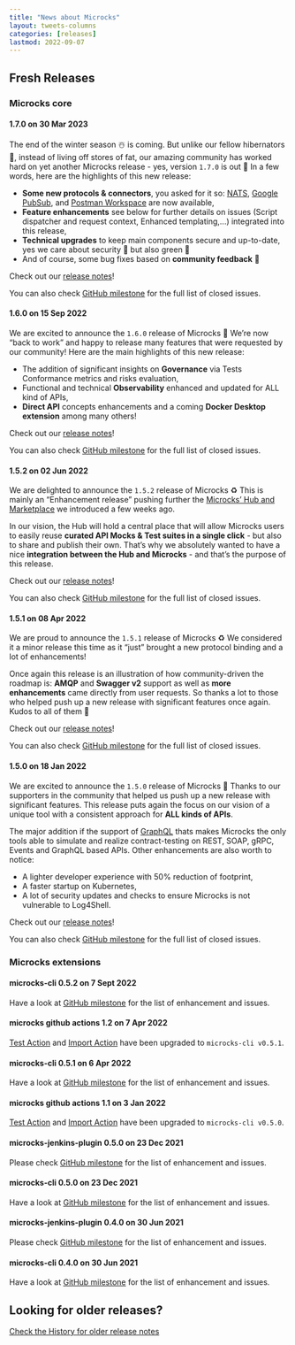```yaml
---
title: "News about Microcks"
layout: tweets-columns
categories: [releases]
lastmod: 2022-09-07
---
```


## Fresh Releases

### Microcks core

#### 1.7.0 on 30 Mar 2023

The end of the winter season ☃️ is coming. But unlike our fellow hibernators 🐻, instead of living off stores of fat, our amazing community has worked hard on yet another Microcks release - yes, version `1.7.0` is out 👏 In a few words, here are the highlights of this new release:

* **Some new protocols & connectors**, you asked for it so: [NATS](https://nats.io/), [Google PubSub](https://cloud.google.com/pubsub/docs/overview?hl=en), and [Postman Workspace](https://www.postman.com/product/workspaces/) are now available, 
* **Feature enhancements** see below for further details on issues (Script dispatcher and request context, Enhanced templating,...) integrated into this release,
* **Technical upgrades** to keep main components secure and up-to-date, yes we care about security 🔐 but also green 🍃
* And of course, some bug fixes based on **community feedback** 🙌

Check out our [release notes](https://microcks.io/blog/microcks-1.7.0-release/)!

You can also check [GitHub milestone](https://github.com/microcks/microcks/milestone/24?closed=1) for the full list of closed issues.

#### 1.6.0 on 15 Sep 2022

We are excited to announce the `1.6.0` release of Microcks 🚀  We’re now “back to work” and happy to release many features that were requested by our community! Here are the main highlights of this new release:

* The addition of significant insights on **Governance** via Tests Conformance metrics and risks evaluation,
* Functional and technical **Observability** enhanced and updated for ALL kind of APIs,
* **Direct API** concepts enhancements and a coming **Docker Desktop extension** among many others!

Check out our [release notes](https://microcks.io/blog/microcks-1.6.0-release/)!

You can also check [GitHub milestone](https://github.com/microcks/microcks/milestone/21?closed=1) for the full list of closed issues.

#### 1.5.2 on 02 Jun 2022

We are delighted to announce the `1.5.2` release of Microcks ♻️ This is mainly an “Enhancement release” pushing further the [Microcks’ Hub and Marketplace](https://microcks.io/blog/microcks-hub-announcement/) we introduced a few weeks ago.

In our vision, the Hub will hold a central place that will allow Microcks users to easily reuse **curated API Mocks & Test suites in a single click** - but also to share and publish their own. That’s why we absolutely wanted to have a nice **integration between the Hub and Microcks** - and that’s the purpose of this release.

Check out our [release notes](https://microcks.io/blog/microcks-1.5.2-release/)!

You can also check [GitHub milestone](https://github.com/microcks/microcks/milestone/23?closed=1) for the full list of closed issues.

#### 1.5.1 on 08 Apr 2022

We are proud to announce the `1.5.1` release of Microcks ♻️ We considered it a minor release this time as it “just” brought a new protocol binding and a lot of enhancements!

Once again this release is an illustration of how community-driven the roadmap is: **AMQP** and **Swagger v2** support as well as **more** **enhancements** came directly from user requests. So thanks a lot to those who helped push up a new release with significant features once again. Kudos to all of them 👏

Check out our [release notes](https://microcks.io/blog/microcks-1.5.1-release/)!

You can also check [GitHub milestone](https://github.com/microcks/microcks/milestone/20?closed=1) for the full list of closed issues.

#### 1.5.0 on 18 Jan 2022

We are excited to announce the `1.5.0` release of Microcks 🚀 Thanks to our supporters in the community that helped us push up a new release with significant features. This release puts again the focus on our vision of a unique tool with a consistent approach for **ALL kinds of APIs**.

The major addition if the support of [GraphQL](https://graphql.io/) thats makes Microcks the only tools able to simulate and realize contract-testing on REST, SOAP, gRPC, Events and GraphQL based APIs. Other enhancements are also worth to notice:

* A lighter developer experience with 50% reduction of footprint,
* A faster startup on Kubernetes,
* A lot of security updates and checks to ensure Microcks is not vulnerable to Log4Shell.

Check out our [release notes](https://microcks.io/blog/microcks-1.5.0-release/)!

You can also check [GitHub milestone](https://github.com/microcks/microcks/milestone/17?closed=1) for the full list of closed issues.

### Microcks extensions

#### microcks-cli 0.5.2 on 7 Sept 2022

Have a look at [GitHub milestone](https://github.com/microcks/microcks-cli/milestone/6?closed=1) for the list of enhancement and issues.

#### microcks github actions 1.2 on 7 Apr 2022

[Test Action](https://github.com/microcks/test-github-action) and [Import Action](https://github.com/microcks/import-github-action) have been upgraded to `microcks-cli v0.5.1`.

#### microcks-cli 0.5.1 on 6 Apr 2022

Have a look at [GitHub milestone](https://github.com/microcks/microcks-cli/milestone/5?closed=1) for the list of enhancement and issues.

#### microcks github actions 1.1 on 3 Jan 2022

[Test Action](https://github.com/microcks/test-github-action) and [Import Action](https://github.com/microcks/import-github-action) have been upgraded to `microcks-cli v0.5.0`.

#### microcks-jenkins-plugin 0.5.0 on 23 Dec 2021

Please check [GitHub milestone](https://github.com/microcks/microcks-jenkins-plugin/milestone/3?closed=1) for the list of enhancement and issues.

#### microcks-cli 0.5.0 on 23 Dec 2021

Have a look at [GitHub milestone](https://github.com/microcks/microcks-cli/milestone/4?closed=1) for the list of enhancement and issues.

#### microcks-jenkins-plugin 0.4.0 on 30 Jun 2021

Please check [GitHub milestone](https://github.com/microcks/microcks-jenkins-plugin/milestone/2?closed=1) for the list of enhancement and issues.

#### microcks-cli 0.4.0 on 30 Jun 2021

Have a look at [GitHub milestone](https://github.com/microcks/microcks-cli/milestone/3?closed=1) for the list of enhancement and issues.


## Looking for older releases?

[Check the History for older release notes](./history)